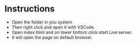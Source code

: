 # Instructions
- Open the folder in you system
- Then right click and open it with VSCode.
- Open index.html and on lower bottom click start Live server. 
- It will open the page on default browser.